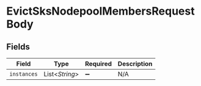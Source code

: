 # EvictSksNodepoolMembersRequestBody


## Fields

| Field              | Type               | Required           | Description        |
| ------------------ | ------------------ | ------------------ | ------------------ |
| `instances`        | List<*String*>     | :heavy_minus_sign: | N/A                |